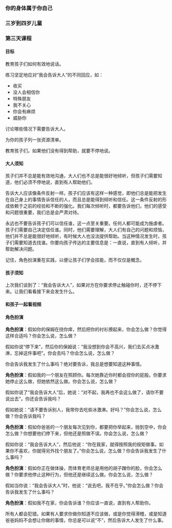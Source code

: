 ### 你的身体属于你自己

### 三岁到四岁儿童

### 第三天课程

#### 目标

教育孩子们如何有效地说话。

练习坚定地应对“我会告诉大人”的不同回应，如：

* 收买
* 没人会相信你
* 特殊朋友
* 我不关心
* 你会有麻烦
* 威胁你

讨论哪些情况下需要告诉大人。

为你的孩子列一张资源清单。

教育孩子们，如果他们没有得到帮助，就要不停地说。

#### 大人须知

孩子们并不总是能有效地沟通，大人们也不总是能很好地倾听，但孩子们需要知道，他们必须不停地说，直到有人帮助他们。

告诉大人应该像条件反射一样。孩子们应该有这样一种感觉，即他们总是能把发生在自己身上的事情告诉信任的人，而且总是能得到倾听和信任。这一条件反射的形成依赖于之前的经验和不断的强化。我们每次倾听时，都要告诉他们，他们的感受和问题很重要，我们总是会严肃对待。

永远也不要告诉孩子们可以信任谁，这一点至关重要。任何人都可能成为施虐者。孩子们需要自己决定信任谁。同时，他们需要理解，大人们有自己的问题和烦恼，他们并不总是能很好地倾听，有时候大人也没法提供帮助。当这种情况发生时，孩子们需要知道去找谁。你要向孩子传达的主要信息是：一直说，直到有人倾听，并帮助解决问题。

记住，角色扮演重在实践，以便让孩子们学会技能，而不仅仅是概念。

#### 孩子须知

上次我们谈到了：“我会告诉大人”，如果对方在你要求停止触碰你时，还不停下来。让我们看看接下来会发生什么。

#### 和孩子一起看视频

#### 角色扮演

**角色扮演**：假如你的保姆在挠你痒，然后把你的衬衫撩起来，你会怎么做？你觉得这样合适吗？你会怎么说，怎么做？

假如你说“停下来”，然后你的保姆说：“我没想到你会不高兴，我们去买点冰激淋，忘掉这件事吧”。你会去吗？你会怎么说，怎么做？

你会告诉我发生了什么事吗？绝对要告诉，我总是想要知道这种事情。

**角色扮演**：假如我的一个朋友在照顾你。每次她靠近你时都会捏你的屁股。你要求她停止这么做，但她依然这么做。你会怎么说，怎么做？

假如你说了“我会告诉大人”后，她说：“对不起，我再也不会这么做了，请你不要说出去”。你还会告诉我吗？

假如她说：“请不要告诉别人，我带你去吃些冰激淋。好吗？”你会怎么说，怎么做？你会告诉我吗？

**角色扮演**：假如你爸爸的一个朋友每次见到你，都要把你举起来，抛到空中，你会怎么做？你想要他们停下来，但他还是照做不误。你会怎么说，怎么做？

假如你说：“我会告诉大人”，然后他说：“你在我家，就得按照我的规矩做事。如果你不喜欢，你就得另外找个朋友了。”你会怎么说，怎么做？你会告诉我发生了什么事吗？

**角色扮演**：假如你正在做体操，而体育老师总是用他的胡子蹭你的脸，你会怎么做？你要求他停止这种行为，但他还是继续这么做。你会怎么说，怎么做？

假如当你说：“我会告诉大人”时，他说：“说去吧，我不在乎。”你会怎么做？你会告诉我发生了什么事吗？

**角色扮演**：假如我不在家，你会告诉谁？你应该一直说，直到有人帮助你。

所有人都会犯错。如果有人要求你做你知道不应该做，或是你觉得滑稽，或是知道爸爸妈妈不会想让你做的事情，你总是可以说“不”，然后告诉大人发生了什么事。


